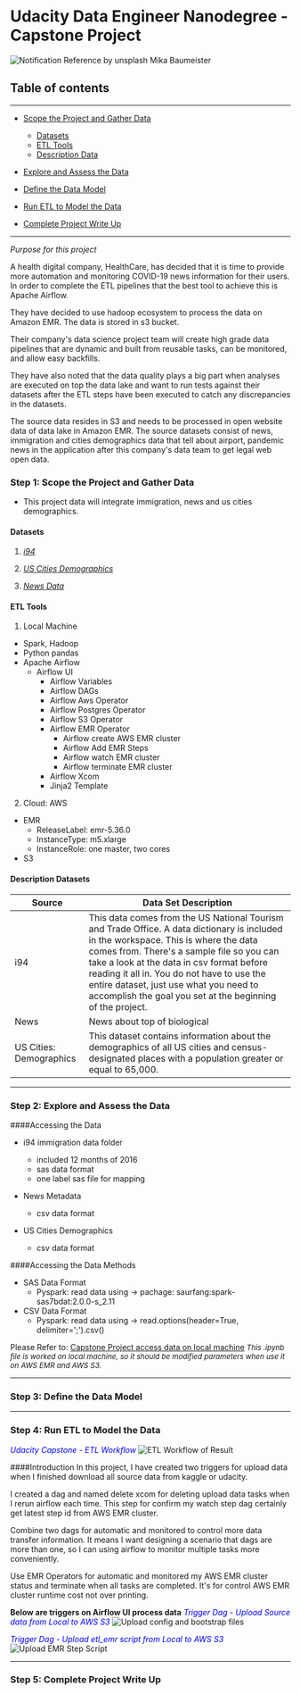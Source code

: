 # Udacity Data Engineer Nanodegree - Capstone Project

![Notification](doc_photo/mika-baumeister-Zk4QPB3-5NY-unsplash.jpg "news")
Reference by unsplash Mika Baumeister

## Table of contents
---

- [Scope the Project and Gather Data](#step-1-scope-the-project-and-gather-data)
  - [Datasets](#datasets)
  - [ETL Tools](#etl-tools)
  - [Description Data](#description)

- [Explore and Assess the Data](#step-2-explore-and-assess-the-data)

- [Define the Data Model](#step-3-define-the-data-model)

- [Run ETL to Model the Data](#step-4-run-etl-to-model-the-data)

- [Complete Project Write Up](#step-5-complete-project-write-up)

---


*Purpose for this project*

A health digital company, HealthCare, has decided that it is time to provide more automation and monitoring COVID-19 news information for their users. In order to complete the ETL pipelines that the best tool to achieve this is Apache Airflow.

They have decided to use hadoop ecosystem to process the data on Amazon EMR. The data is stored in s3 bucket.

Their company's data science project team will create high grade data pipelines that are dynamic and built from reusable tasks, can be monitored, and allow easy backfills.

They have also noted that the data quality plays a big part when analyses are executed on top the data lake and want to run tests against their datasets after the ETL steps have been executed to catch any discrepancies in the datasets.

The source data resides in S3 and needs to be processed in open website data of data lake in Amazon EMR. The source datasets consist of news, immigration and cities demographics data that tell about airport, pandemic news in the application after this company's data team to get legal web open data.
### Step 1: Scope the Project and Gather Data
- This project data will integrate immigration, news and us cities demographics.

#### Datasets
1. [*i94*](https://www.trade.gov/national-travel-and-tourism-office)

2. [*US Cities Demographics*](https://public.opendatasoft.com/explore/dataset/us-cities-demographics/export/)

3. [*News Data*]()

#### ETL Tools
1. Local Machine
  - Spark, Hadoop
  - Python pandas
  - Apache Airflow
    - Airflow UI
      - Airflow Variables
      - Airflow DAGs
      - Airflow Aws Operator
      - Airflow Postgres Operator
      - Airflow S3 Operator
      - Airflow EMR Operator
        - Airflow create AWS EMR cluster
        - Airflow Add EMR Steps
        - Airflow watch EMR cluster
        - Airflow terminate EMR cluster
      - Airflow Xcom
      - Jinja2 Template
2. Cloud: AWS
  - EMR
    - ReleaseLabel: emr-5.36.0
    - InstanceType: m5.xlarge
    - InstanceRole: one master, two cores
  - S3

#### Description Datasets
| Source                  | Data Set Description                                                                                                                                                                                                                                                                                                                                                                    |
|-------------------------|-----------------------------------------------------------------------------------------------------------------------------------------------------------------------------------------------------------------------------------------------------------------------------------------------------------------------------------------------------------------------------------------|
| i94                     | This data comes from the US National Tourism and Trade Office. A data dictionary is included in the workspace.   This  is where the data comes from. There's a sample file so you can take a look at the data in csv format before reading it all in. You do not have to use the entire dataset, just use what you need to accomplish the goal you set at the beginning of the project. |
| News                    | News about top of biological                                                                                                                                                                                                                                                                                                                                                            |
| US Cities: Demographics | This dataset contains information about the demographics of all US cities and census-designated places with a population greater or equal to 65,000.                                                                                                                                                                                                                                    |
---
### Step 2: Explore and Assess the Data
####Accessing the Data
- i94 immigration data folder
  - included 12 months of 2016
  - sas data format
  - one label sas file for mapping

- News Metadata
  - csv data format

- US Cities Demographics
  - csv data format

####Accessing the Data Methods
- SAS Data Format
  - Pyspark:
     read data using -> pachage: saurfang:spark-sas7bdat:2.0.0-s_2.11
- CSV Data Format
  - Pyspark:
     read data using -> read.options(header=True, delimiter=';').csv()


Please Refer to: [Capstone Project access data on local machine](https://github.com/NickHuangbeauty/udacity_capstone_project/blob/main/aws_emr_steps/practice_and_learn_aws_emr_process_backup.ipynb)
<font size="2"> *This .ipynb file is worked on local machine, so it should be modified parameters when use it on AWS EMR and AWS S3.* </font>

---
### Step 3: Define the Data Model
<!-- TODO: make a etl work flow from draw.io -->

<!-- TODO: Using spark printSchema function to display the dimensions and fact tables-->


---
### Step 4: Run ETL to Model the Data

<span style="color:blue">*Udacity Capstone - ETL Workflow*</span>
![ETL Workflow of Result](doc_photo/dag_main_etl_process_graph_from_airflowUI.jpeg "Airflow UI")


####Introduction
In this project, I have created two triggers for upload data when I finished download all source data from kaggle or udacity.

I created a dag and named delete xcom for deleting upload data tasks when I rerun airflow each time. This step for confirm my watch step dag certainly get latest step id from AWS EMR cluster.

Combine two dags for automatic and monitored to control more data transfer information. It means I want designing a scenario that dags are more than one, so I can using airflow to monitor multiple tasks more conveniently.

Use EMR Operators for automatic and monitored my AWS EMR cluster status and terminate when all tasks are completed. It's for control AWS EMR cluster runtime cost not over printing.

**Below are triggers on Airflow UI process data**
<span style="color:blue">*Trigger Dag - Upload Source data from Local to AWS S3*</span>
![Upload config and bootstrap files](doc_photo/dag_upload_data_to_s3_from_airflowUI.jpeg "Upload source data Trigger Dag")

<span style="color:blue">*Trigger Dag - Upload etl_emr script from Local to AWS S3*</span>
![Upload EMR Step Script](doc_photo/dag_upload_emr_script_from_airflowUI.jpeg "ETL EMT Trigger Dag")

---
### Step 5: Complete Project Write Up
